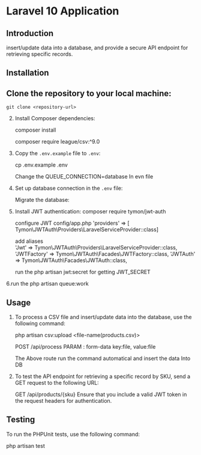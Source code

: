 # Laravel 10 Application

## Introduction

insert/update data into a database, and provide a secure API endpoint for retrieving specific records.

## Installation

## Clone the repository to your local machine:
	git clone <repository-url>


2. Install Composer dependencies:

	composer install

	composer require league/csv:^9.0


3. Copy the `.env.example` file to `.env`:

	cp .env.example .env

	Change the QUEUE_CONNECTION=database In evn file 


4. Set up database connection in the `.env` file:

	Migrate the database:


5. Install JWT authentication:
	composer require tymon/jwt-auth

	configure JWT config/app.php
	'providers' => [ Tymon\JWTAuth\Providers\LaravelServiceProvider::class]

	add  aliases  
	'Jwt' => Tymon\JWTAuth\Providers\LaravelServiceProvider::class,
   	'JWTFactory' => Tymon\JWTAuth\Facades\JWTFactory::class,
   	'JWTAuth' => Tymon\JWTAuth\Facades\JWTAuth::class,

   	run the php artisan jwt:secret for getting JWT_SECRET 

6.run the php artisan queue:work

## Usage

1. To process a CSV file and insert/update data into the database, use the following command:

	php artisan csv:upload <file-name(products.csv)>

	POST /api/process 
	PARAM : form-data 
	key:file,
	value:file

	The Above route run the command automatical and insert the data Into DB



2. To test the API endpoint for retrieving a specific record by SKU, send a GET request to the following URL:


	GET /api/products/{sku}
	Ensure that you include a valid JWT token in the request headers for authentication.


## Testing

To run the PHPUnit tests, use the following command:

php artisan test
